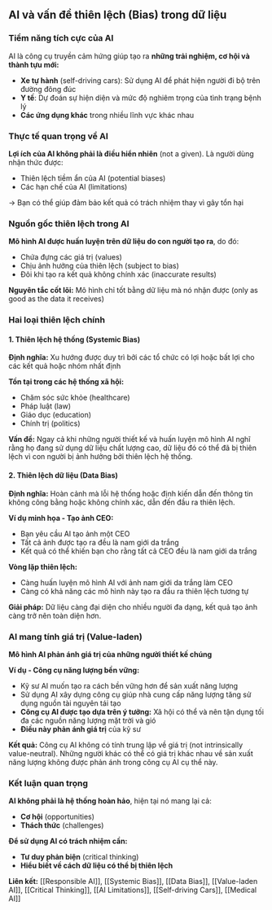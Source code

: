## AI và vấn đề thiên lệch (Bias) trong dữ liệu

### Tiềm năng tích cực của AI

AI là công cụ truyền cảm hứng giúp tạo ra **những trải nghiệm, cơ hội và thành tựu mới:**

- **Xe tự hành** (self-driving cars): Sử dụng AI để phát hiện người đi bộ trên đường đông đúc
- **Y tế**: Dự đoán sự hiện diện và mức độ nghiêm trọng của tình trạng bệnh lý
- **Các ứng dụng khác** trong nhiều lĩnh vực khác nhau


### Thực tế quan trọng về AI

**Lợi ích của AI không phải là điều hiển nhiên** (not a given). Là người dùng nhận thức được:

- Thiên lệch tiềm ẩn của AI (potential biases)
- Các hạn chế của AI (limitations)

→ Bạn có thể giúp đảm bảo kết quả có trách nhiệm thay vì gây tổn hại

### Nguồn gốc thiên lệch trong AI

**Mô hình AI được huấn luyện trên dữ liệu do con người tạo ra**, do đó:

- Chứa đựng các giá trị (values)
- Chịu ảnh hưởng của thiên lệch (subject to bias)
- Đôi khi tạo ra kết quả không chính xác (inaccurate results)

**Nguyên tắc cốt lõi:** Mô hình chỉ tốt bằng dữ liệu mà nó nhận được (only as good as the data it receives)

### Hai loại thiên lệch chính

#### 1. Thiên lệch hệ thống (Systemic Bias)

**Định nghĩa:** Xu hướng được duy trì bởi các tổ chức có lợi hoặc bất lợi cho các kết quả hoặc nhóm nhất định

**Tồn tại trong các hệ thống xã hội:**

- Chăm sóc sức khỏe (healthcare)
- Pháp luật (law)
- Giáo dục (education)
- Chính trị (politics)

**Vấn đề:** Ngay cả khi những người thiết kế và huấn luyện mô hình AI nghĩ rằng họ đang sử dụng dữ liệu chất lượng cao, dữ liệu đó có thể đã bị thiên lệch vì con người bị ảnh hưởng bởi thiên lệch hệ thống.

#### 2. Thiên lệch dữ liệu (Data Bias)

**Định nghĩa:** Hoàn cảnh mà lỗi hệ thống hoặc định kiến dẫn đến thông tin không công bằng hoặc không chính xác, dẫn đến đầu ra thiên lệch.

**Ví dụ minh họa - Tạo ảnh CEO:**

- Bạn yêu cầu AI tạo ảnh một CEO
- Tất cả ảnh được tạo ra đều là nam giới da trắng
- Kết quả có thể khiến bạn cho rằng tất cả CEO đều là nam giới da trắng

**Vòng lặp thiên lệch:**

- Càng huấn luyện mô hình AI với ảnh nam giới da trắng làm CEO
- Càng có khả năng các mô hình này tạo ra đầu ra thiên lệch tương tự

**Giải pháp:** Dữ liệu càng đại diện cho nhiều người đa dạng, kết quả tạo ảnh càng trở nên toàn diện hơn.

### AI mang tính giá trị (Value-laden)

**Mô hình AI phản ánh giá trị của những người thiết kế chúng**

**Ví dụ - Công cụ năng lượng bền vững:**

- Kỹ sư AI muốn tạo ra cách bền vững hơn để sản xuất năng lượng
- Sử dụng AI xây dựng công cụ giúp nhà cung cấp năng lượng tăng sử dụng nguồn tài nguyên tái tạo
- **Công cụ AI được tạo dựa trên ý tưởng:** Xã hội có thể và nên tận dụng tối đa các nguồn năng lượng mặt trời và gió
- **Điều này phản ánh giá trị** của kỹ sư

**Kết quả:** Công cụ AI không có tính trung lập về giá trị (not intrinsically value-neutral). Những người khác có thể có giá trị khác nhau về sản xuất năng lượng không được phản ánh trong công cụ AI cụ thể này.

### Kết luận quan trọng

**AI không phải là hệ thống hoàn hảo**, hiện tại nó mang lại cả:

- **Cơ hội** (opportunities)
- **Thách thức** (challenges)

**Để sử dụng AI có trách nhiệm cần:**

- **Tư duy phản biện** (critical thinking)
- **Hiểu biết về cách dữ liệu có thể bị thiên lệch**

**Liên kết:** [[Responsible AI]], [[Systemic Bias]], [[Data Bias]], [[Value-laden AI]], [[Critical Thinking]], [[AI Limitations]], [[Self-driving Cars]], [[Medical AI]]

